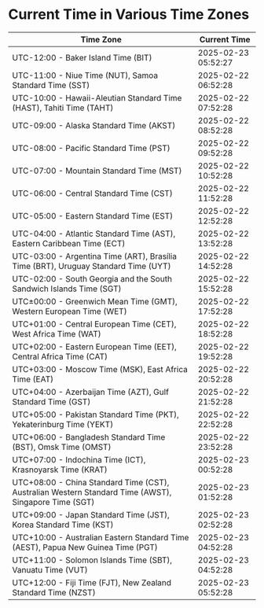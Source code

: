 # Current Time in Various Time Zones

| Time Zone | Current Time |
|-----------|--------------|
| UTC-12:00 - Baker Island Time (BIT) | 2025-02-23 05:52:27 |
| UTC-11:00 - Niue Time (NUT), Samoa Standard Time (SST) | 2025-02-22 06:52:28 |
| UTC-10:00 - Hawaii-Aleutian Standard Time (HAST), Tahiti Time (TAHT) | 2025-02-22 07:52:28 |
| UTC-09:00 - Alaska Standard Time (AKST) | 2025-02-22 08:52:28 |
| UTC-08:00 - Pacific Standard Time (PST) | 2025-02-22 09:52:28 |
| UTC-07:00 - Mountain Standard Time (MST) | 2025-02-22 10:52:28 |
| UTC-06:00 - Central Standard Time (CST) | 2025-02-22 11:52:28 |
| UTC-05:00 - Eastern Standard Time (EST) | 2025-02-22 12:52:28 |
| UTC-04:00 - Atlantic Standard Time (AST), Eastern Caribbean Time (ECT) | 2025-02-22 13:52:28 |
| UTC-03:00 - Argentina Time (ART), Brasília Time (BRT), Uruguay Standard Time (UYT) | 2025-02-22 14:52:28 |
| UTC-02:00 - South Georgia and the South Sandwich Islands Time (SGT) | 2025-02-22 15:52:28 |
| UTC±00:00 - Greenwich Mean Time (GMT), Western European Time (WET) | 2025-02-22 17:52:28 |
| UTC+01:00 - Central European Time (CET), West Africa Time (WAT) | 2025-02-22 18:52:28 |
| UTC+02:00 - Eastern European Time (EET), Central Africa Time (CAT) | 2025-02-22 19:52:28 |
| UTC+03:00 - Moscow Time (MSK), East Africa Time (EAT) | 2025-02-22 20:52:28 |
| UTC+04:00 - Azerbaijan Time (AZT), Gulf Standard Time (GST) | 2025-02-22 21:52:28 |
| UTC+05:00 - Pakistan Standard Time (PKT), Yekaterinburg Time (YEKT) | 2025-02-22 22:52:28 |
| UTC+06:00 - Bangladesh Standard Time (BST), Omsk Time (OMST) | 2025-02-22 23:52:28 |
| UTC+07:00 - Indochina Time (ICT), Krasnoyarsk Time (KRAT) | 2025-02-23 00:52:28 |
| UTC+08:00 - China Standard Time (CST), Australian Western Standard Time (AWST), Singapore Time (SGT) | 2025-02-23 01:52:28 |
| UTC+09:00 - Japan Standard Time (JST), Korea Standard Time (KST) | 2025-02-23 02:52:28 |
| UTC+10:00 - Australian Eastern Standard Time (AEST), Papua New Guinea Time (PGT) | 2025-02-23 04:52:28 |
| UTC+11:00 - Solomon Islands Time (SBT), Vanuatu Time (VUT) | 2025-02-23 04:52:28 |
| UTC+12:00 - Fiji Time (FJT), New Zealand Standard Time (NZST) | 2025-02-23 05:52:28 |
